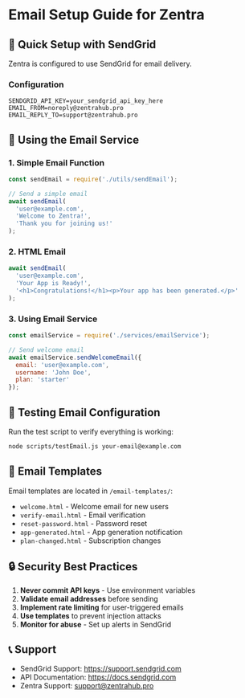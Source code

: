 # Email Setup Guide for Zentra

## 🚀 Quick Setup with SendGrid

Zentra is configured to use SendGrid for email delivery.

### Configuration
```env
SENDGRID_API_KEY=your_sendgrid_api_key_here
EMAIL_FROM=noreply@zentrahub.pro
EMAIL_REPLY_TO=support@zentrahub.pro
```

## 📧 Using the Email Service

### 1. Simple Email Function
```javascript
const sendEmail = require('./utils/sendEmail');

// Send a simple email
await sendEmail(
  'user@example.com',
  'Welcome to Zentra!',
  'Thank you for joining us!'
);
```

### 2. HTML Email
```javascript
await sendEmail(
  'user@example.com',
  'Your App is Ready!',
  '<h1>Congratulations!</h1><p>Your app has been generated.</p>'
);
```

### 3. Using Email Service
```javascript
const emailService = require('./services/emailService');

// Send welcome email
await emailService.sendWelcomeEmail({
  email: 'user@example.com',
  username: 'John Doe',
  plan: 'starter'
});
```

## 🧪 Testing Email Configuration

Run the test script to verify everything is working:

```bash
node scripts/testEmail.js your-email@example.com
```

## 📨 Email Templates

Email templates are located in `/email-templates/`:
- `welcome.html` - Welcome email for new users
- `verify-email.html` - Email verification
- `reset-password.html` - Password reset
- `app-generated.html` - App generation notification
- `plan-changed.html` - Subscription changes

## 🔒 Security Best Practices

1. **Never commit API keys** - Use environment variables
2. **Validate email addresses** before sending
3. **Implement rate limiting** for user-triggered emails
4. **Use templates** to prevent injection attacks
5. **Monitor for abuse** - Set up alerts in SendGrid

## 📞 Support

- SendGrid Support: https://support.sendgrid.com
- API Documentation: https://docs.sendgrid.com
- Zentra Support: support@zentrahub.pro